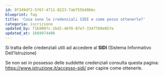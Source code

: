 ```yaml
---
id: 9f349df2-5f67-4711-8223-7ab755b49bbc
blueprint: faq
title: 'Cosa sono le credenziali SIDI e come posso ottenerle?'
categoria: iscrizione
updated_by: f1b9007c-1bd1-46f8-87e7-3347789e057e
updated_at: 1669974406
---
```

Si tratta delle credenziali utili ad accedere al **SIDI** (Sistema Informativo Dell’Istruzione)

Se non sei in possesso delle suddette credenziali consulta questa pagina: https://www.istruzione.it/accesso-sidi/ per capire come ottenerle.